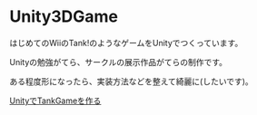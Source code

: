 # Unity3DGame
はじめてのWiiのTank!のようなゲームをUnityでつくっています。  

Unityの勉強がてら、サークルの展示作品がてらの制作です。  

ある程度形になったら、実装方法などを整えて綺麗に(したいです)。

[UnityでTankGameを作る](https://papyrustaro.hatenablog.jp/entry/2019/06/15/160828)

